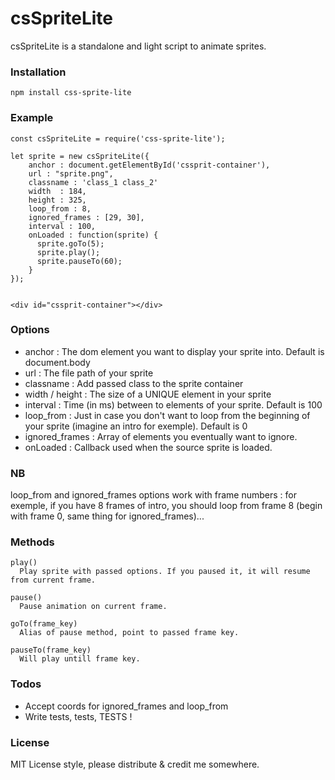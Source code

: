 # csSpriteLite

csSpriteLite is a standalone and light script to animate sprites.

### Installation
```
npm install css-sprite-lite
```

### Example
```
const csSpriteLite = require('css-sprite-lite');
 
let sprite = new csSpriteLite({
    anchor : document.getElementById('cssprit-container'),
    url : "sprite.png",
    classname : 'class_1 class_2'
    width  : 184,
    height : 325,
    loop_from : 8,
    ignored_frames : [29, 30],
    interval : 100,
    onLoaded : function(sprite) {
      sprite.goTo(5);
      sprite.play();
      sprite.pauseTo(60);
    }
});


<div id="cssprit-container"></div>
```

### Options
* anchor : The dom element you want to display your sprite into. Default is document.body
* url : The file path of your sprite
* classname : Add passed class to the sprite container
* width / height : The size of a UNIQUE element in your sprite
* interval : Time (in ms) between to elements of your sprite. Default is 100
* loop_from : Just in case you don't want to loop from the beginning of your sprite (imagine an intro for exemple). Default is 0
* ignored_frames : Array of elements you eventually want to ignore.
* onLoaded : Callback used when the source sprite is loaded.

### NB
loop_from and ignored_frames options work with frame numbers : for exemple, if you have 8 frames of intro, you should loop from frame 8 (begin with frame 0, same thing for ignored_frames)...


### Methods
```
play()
  Play sprite with passed options. If you paused it, it will resume from current frame.

pause()
  Pause animation on current frame.

goTo(frame_key)
  Alias of pause method, point to passed frame key.

pauseTo(frame_key)
  Will play untill frame key.

```

### Todos
 - Accept coords for ignored_frames and loop_from
 - Write tests, tests, TESTS !

### License
MIT License style, please distribute & credit me somewhere.
